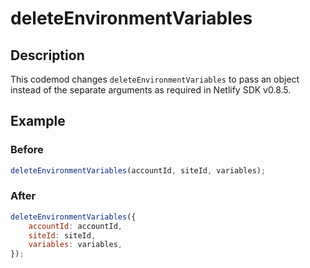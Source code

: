 # deleteEnvironmentVariables

## Description

This codemod changes `deleteEnvironmentVariables` to pass an object instead of the separate arguments as required in Netlify SDK v0.8.5.

## Example

### Before

```jsx
deleteEnvironmentVariables(accountId, siteId, variables);
```

### After

```jsx
deleteEnvironmentVariables({
	accountId: accountId,
	siteId: siteId,
	variables: variables,
});
```